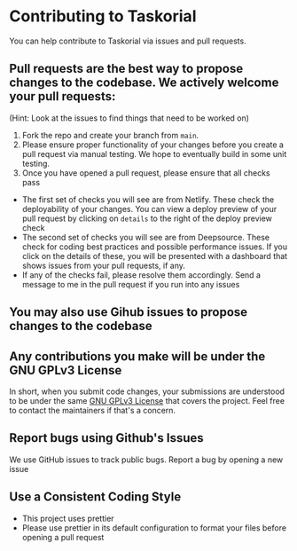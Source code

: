 # Contributing to Taskorial

You can help contribute to Taskorial via issues and pull requests.

## Pull requests are the best way to propose changes to the codebase. We actively welcome your pull requests:

(Hint: Look at the issues to find things that need to be worked on)

1. Fork the repo and create your branch from `main`.
2. Please ensure proper functionality of your changes before you create a pull request via manual testing. We hope to eventually build in some unit testing.
3. Once you have opened a pull request, please ensure that all checks pass
- The first set of checks you will see are from Netlify. These check the deployability of your changes. You can view a deploy preview of your pull request by clicking on `details` to the right of the deploy preview check
- The second set of checks you will see are from Deepsource. These check for coding best practices and possible performance issues. If you click on the details of these, you will be presented with a dashboard that shows issues from your pull requests, if any.
- If any of the checks fail, please resolve them accordingly. Send a message to me in the pull request if you run into any issues

## You may also use Gihub issues to propose changes to the codebase

## Any contributions you make will be under the GNU GPLv3 License

In short, when you submit code changes, your submissions are understood to be under the same [GNU GPLv3 License](https://choosealicense.com/licenses/gpl-3.0/) that covers the project. Feel free to contact the maintainers if that's a concern.

## Report bugs using Github's Issues

We use GitHub issues to track public bugs. Report a bug by opening a new issue

## Use a Consistent Coding Style

- This project uses prettier
- Please use prettier in its default configuration to format your files before opening a pull request
